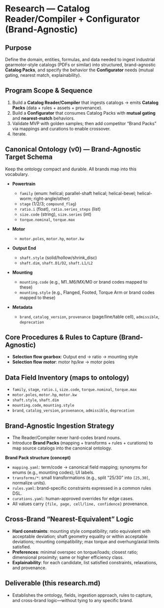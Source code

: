 # Research — Catalog Reader/Compiler + Configurator (Brand-Agnostic)

## Purpose
Define the domain, entities, formulas, and data needed to ingest industrial gearmotor-style catalogs (PDFs or similar) into structured, brand-agnostic **Catalog Packs**, and specify the behavior the **Configurator** needs (mutual gating, nearest match, explainability).

## Program Scope & Sequence
1) Build a **Catalog Reader/Compiler** that ingests catalogs → emits **Catalog Packs** (data + rules + assets + provenance).
2) Build a **Configurator** that consumes Catalog Packs with **mutual gating** and **nearest-match** behaviors.
3) Validate MVP with golden samples; then add competitor “Brand Packs” via mappings and curations to enable crossover.
4) Iterate.

## Canonical Ontology (v0) — Brand-Agnostic Target Schema
Keep the ontology compact and durable. All brands map into this vocabulary.

- **Powertrain**
  - `family` (enum: helical; parallel-shaft helical; helical-bevel; helical-worm; right-angle/other)
  - `stage` (1/2/3; `compound_flag`)
  - `ratio.i` (float), `ratio.series_steps` (list)
  - `size.code` (string), `size.series` (int)
  - `torque.nominal`, `torque.max`

- **Motor**
  - `motor.poles`, `motor.hp`, `motor.kw`

- **Output End**
  - `shaft.style` (solid/hollow/shrink_disc)
  - `shaft.dim`, `shaft.D1/D2`, `shaft.L1/L2`

- **Mounting**
  - `mounting.code` (e.g., M1..M6/MX/M0 or brand codes mapped to these)
  - `mounting.style` (e.g., Flanged, Footed, Torque Arm or brand codes mapped to these)

- **Metadata**
  - `brand`, `catalog_version`, `provenance` (page/line/table cell), `admissible`, `deprecation`

## Core Procedures & Rules to Capture (Brand-Agnostic)
- **Selection flow gearbox**: Output end → ratio → mounting style 
- **Selection flow motor**: motor hp/kw → motor poles

## Data Field Inventory (maps to ontology)
- `family`, `stage`, `ratio.i`, `size.code`, `torque.nominal`, `torque.max`
- `motor.poles`, `motor.hp`, `motor.kw`
- `shaft.style`, `shaft.dim`
- `mounting.code`, `mounting.style` 
- `brand`, `catalog_version`, `provenance`, `admissible`, `deprecation`

## Brand-Agnostic Ingestion Strategy
- The Reader/Compiler never hard-codes brand nouns.
- Introduce **Brand Packs** (mapping + transforms + rules + curations) to map source catalogs into the canonical ontology.

**Brand Pack structure (concept)**
- `mapping.yaml`: term/code → canonical field mapping; synonyms for enums (e.g., mounting codes); UI labels.
- `transforms/*`: small transformations (e.g., split “25/30” into `[25,30]`, normalize units).
- `rules.yaml`: brand-specific constraints expressed in a common rules DSL.
- `curations.yaml`: human-approved overrides for edge cases.
- All values carry `{file, page, cell/line, confidence}` provenance.

## Cross-Brand “Nearest-Equivalent” Logic
- **Hard constraints**: mounting style compatibility; ratio equivalent with acceptable deviation; shaft geometry equality or within acceptable deviations; mounting compatibility; max torque and overhung/axial limits satisfied.
- **Preferences**: minimal overspec on torque/loads; closest ratio; dimensional proximity; same or higher efficiency class.
- **Explainability**: for each candidate, list satisfied constraints, relaxations, and provenance.

## Deliverable (this research.md)
- Establishes the ontology, fields, ingestion approach, rules to capture, and cross-brand logic—without tying to any specific brand.
